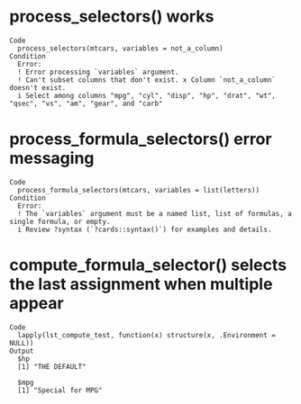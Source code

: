 # process_selectors() works

    Code
      process_selectors(mtcars, variables = not_a_column)
    Condition
      Error:
      ! Error processing `variables` argument.
      ! Can't subset columns that don't exist. x Column `not_a_column` doesn't exist.
      i Select among columns "mpg", "cyl", "disp", "hp", "drat", "wt", "qsec", "vs", "am", "gear", and "carb"

# process_formula_selectors() error messaging

    Code
      process_formula_selectors(mtcars, variables = list(letters))
    Condition
      Error:
      ! The `variables` argument must be a named list, list of formulas, a single formula, or empty.
      i Review ?syntax (`?cards::syntax()`) for examples and details.

# compute_formula_selector() selects the last assignment when multiple appear

    Code
      lapply(lst_compute_test, function(x) structure(x, .Environment = NULL))
    Output
      $hp
      [1] "THE DEFAULT"
      
      $mpg
      [1] "Special for MPG"
      


